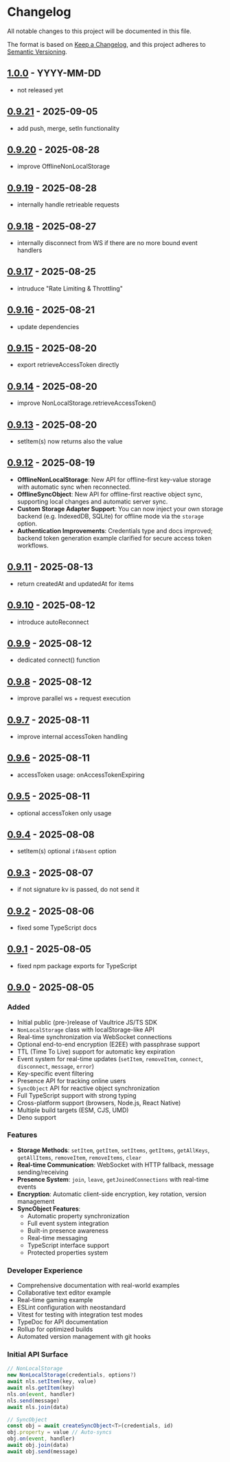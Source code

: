 # Changelog

All notable changes to this project will be documented in this file.

The format is based on [Keep a Changelog](https://keepachangelog.com/en/1.0.0/),
and this project adheres to [Semantic Versioning](https://semver.org/spec/v2.0.0.html).

## [1.0.0](https://github.com/vaultrice/sdk/compare/v0.9.0...v1.0.0) - YYYY-MM-DD

- not released yet

## [0.9.21](https://github.com/vaultrice/sdk/compare/v0.9.20...v0.9.21) - 2025-09-05

- add push, merge, setIn functionality

## [0.9.20](https://github.com/vaultrice/sdk/compare/v0.9.19...v0.9.20) - 2025-08-28

- improve OfflineNonLocalStorage

## [0.9.19](https://github.com/vaultrice/sdk/compare/v0.9.18...v0.9.19) - 2025-08-28

- internally handle retrieable requests

## [0.9.18](https://github.com/vaultrice/sdk/compare/v0.9.17...v0.9.18) - 2025-08-27

- internally disconnect from WS if there are no more bound event handlers

## [0.9.17](https://github.com/vaultrice/sdk/compare/v0.9.16...v0.9.17) - 2025-08-25

- intruduce "Rate Limiting & Throttling"

## [0.9.16](https://github.com/vaultrice/sdk/compare/v0.9.15...v0.9.16) - 2025-08-21

- update dependencies

## [0.9.15](https://github.com/vaultrice/sdk/compare/v0.9.14...v0.9.15) - 2025-08-20

- export retrieveAccessToken directly

## [0.9.14](https://github.com/vaultrice/sdk/compare/v0.9.13...v0.9.14) - 2025-08-20

- improve NonLocalStorage.retrieveAccessToken()

## [0.9.13](https://github.com/vaultrice/sdk/compare/v0.9.12...v0.9.13) - 2025-08-20

- setItem(s) now returns also the value

## [0.9.12](https://github.com/vaultrice/sdk/compare/v0.9.11...v0.9.12) - 2025-08-19

- **OfflineNonLocalStorage**: New API for offline-first key-value storage with automatic sync when reconnected.
- **OfflineSyncObject**: New API for offline-first reactive object sync, supporting local changes and automatic server sync.
- **Custom Storage Adapter Support**: You can now inject your own storage backend (e.g. IndexedDB, SQLite) for offline mode via the `storage` option.
- **Authentication Improvements**: Credentials type and docs improved; backend token generation example clarified for secure access token workflows.

## [0.9.11](https://github.com/vaultrice/sdk/compare/v0.9.10...v0.9.11) - 2025-08-13

- return createdAt and updatedAt for items

## [0.9.10](https://github.com/vaultrice/sdk/compare/v0.9.9...v0.9.10) - 2025-08-12

- introduce autoReconnect

## [0.9.9](https://github.com/vaultrice/sdk/compare/v0.9.8...v0.9.9) - 2025-08-12

- dedicated connect() function

## [0.9.8](https://github.com/vaultrice/sdk/compare/v0.9.7...v0.9.8) - 2025-08-12

- improve parallel ws + request execution

## [0.9.7](https://github.com/vaultrice/sdk/compare/v0.9.6...v0.9.7) - 2025-08-11

- improve internal accessToken handling

## [0.9.6](https://github.com/vaultrice/sdk/compare/v0.9.5...v0.9.6) - 2025-08-11

- accessToken usage: onAccessTokenExpiring

## [0.9.5](https://github.com/vaultrice/sdk/compare/v0.9.4...v0.9.5) - 2025-08-11

- optional accessToken only usage

## [0.9.4](https://github.com/vaultrice/sdk/compare/v0.9.3...v0.9.4) - 2025-08-08

- setItem(s) optional `ifAbsent` option

## [0.9.3](https://github.com/vaultrice/sdk/compare/v0.9.2...v0.9.3) - 2025-08-07

- if not signature kv is passed, do not send it

## [0.9.2](https://github.com/vaultrice/sdk/compare/v0.9.1...v0.9.2) - 2025-08-06

- fixed some TypeScript docs

## [0.9.1](https://github.com/vaultrice/sdk/compare/v0.9.0...v0.9.1) - 2025-08-05

- fixed npm package exports for TypeScript

## [0.9.0] - 2025-08-05

### Added
- Initial public (pre-)release of Vaultrice JS/TS SDK
- `NonLocalStorage` class with localStorage-like API
- Real-time synchronization via WebSocket connections
- Optional end-to-end encryption (E2EE) with passphrase support
- TTL (Time To Live) support for automatic key expiration
- Event system for real-time updates (`setItem`, `removeItem`, `connect`, `disconnect`, `message`, `error`)
- Key-specific event filtering
- Presence API for tracking online users
- `SyncObject` API for reactive object synchronization
- Full TypeScript support with strong typing
- Cross-platform support (browsers, Node.js, React Native)
- Multiple build targets (ESM, CJS, UMD)
- Deno support

### Features
- **Storage Methods**: `setItem`, `getItem`, `setItems`, `getItems`, `getAllKeys`, `getAllItems`, `removeItem`, `removeItems`, `clear`
- **Real-time Communication**: WebSocket with HTTP fallback, message sending/receiving
- **Presence System**: `join`, `leave`, `getJoinedConnections` with real-time events
- **Encryption**: Automatic client-side encryption, key rotation, version management
- **SyncObject Features**:
  - Automatic property synchronization
  - Full event system integration
  - Built-in presence awareness
  - Real-time messaging
  - TypeScript interface support
  - Protected properties system

### Developer Experience
- Comprehensive documentation with real-world examples
- Collaborative text editor example
- Real-time gaming example
- ESLint configuration with neostandard
- Vitest for testing with integration test modes
- TypeDoc for API documentation
- Rollup for optimized builds
- Automated version management with git hooks

### Initial API Surface
```typescript
// NonLocalStorage
new NonLocalStorage(credentials, options?)
await nls.setItem(key, value)
await nls.getItem(key)
nls.on(event, handler)
nls.send(message)
await nls.join(data)

// SyncObject
const obj = await createSyncObject<T>(credentials, id)
obj.property = value // Auto-syncs
obj.on(event, handler)
await obj.join(data)
await obj.send(message)
```

[0.9.0]: https://github.com/vaultrice/sdk/releases/tag/v0.9.0